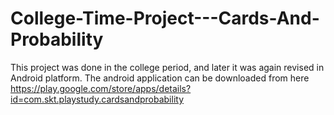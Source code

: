 # College-Time-Project---Cards-And-Probability
This project was done in the college period, and later it was again revised in Android platform. The android application can be downloaded from here https://play.google.com/store/apps/details?id=com.skt.playstudy.cardsandprobability
